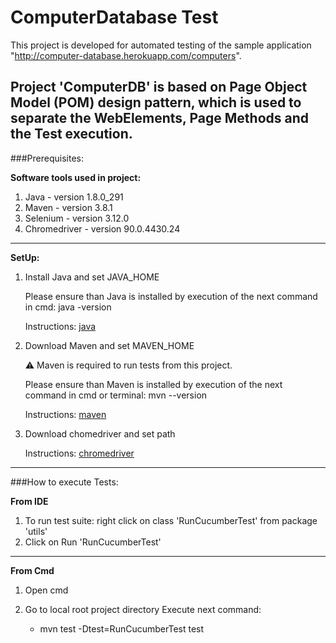 # ComputerDatabase Test

This project is developed for automated testing of the sample application
"http://computer-database.herokuapp.com/computers".

Project 'ComputerDB' is based on Page Object Model (POM) design pattern, which is used to separate
the WebElements, Page Methods and the Test execution.
---

###Prerequisites:

**Software tools used in project:**

1. Java - version 1.8.0_291
2. Maven - version 3.8.1
3. Selenium - version 3.12.0 
4. Chromedriver - version 90.0.4430.24

---
**SetUp:**

1. Install Java and set JAVA_HOME

   Please ensure than Java is installed by execution of the next command in cmd: java -version
   
   Instructions: [java](https://docs.oracle.com/cd/E19182-01/820-7851/inst_cli_jdk_javahome_t/)

2. Download Maven and set MAVEN_HOME
   
   ⚠️ Maven is required to run tests from this project.
   
   Please ensure than Maven is installed by execution of the next command in cmd or terminal: mvn --version
   
   Instructions: [maven](https://maven.apache.org/install.html#)
   
3. Download chomedriver and set path
   
   Instructions: [chromedriver](https://chromedriver.chromium.org/downloads)
---   
###How to execute Tests:

**From IDE**

1. To run test suite: right click on class 'RunCucumberTest' from package 'utils'
2. Click on Run 'RunCucumberTest'

---
 
**From Cmd**

1. Open cmd
2. Go to local root project directory
   Execute next command:
   
   * mvn test -Dtest=RunCucumberTest test

